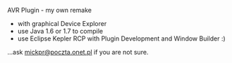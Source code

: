 AVR Plugin  - my own remake
- with graphical Device Explorer
- use Java 1.6 or 1.7 to compile
- use Eclipse Kepler RCP with Plugin Development and Window Builder :)

...ask mickpr@poczta.onet.pl if you are not sure.

